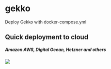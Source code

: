 # gekko
Deploy Gekko with docker-compose.yml


## Quick deployment to cloud
##### Amazon AWS, Digital Ocean, Hetzner and others
[<img src="https://img.shields.io/badge/quick%20deploy-%40try.direct-brightgreen.svg">](https://try.direct/server/user/deploy/Imdla2tvfDZ8MjAi.EAoFeA.3--s16W8RdBaWcJap5mdm6BaT8o/)


